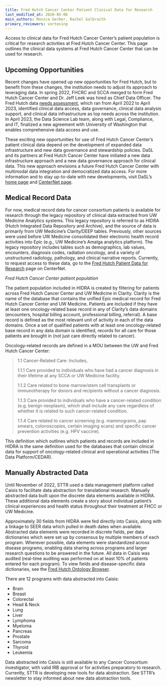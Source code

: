 ```yaml
---
title: Fred Hutch Cancer Center Patient Clinical Data for Research
last_modified_at: 2020-05-06
main_authors: Monica Gerber, Rachel Galbraith
primary_reviewers: vortexing
---
```


Access to clinical data for Fred Hutch Cancer Center’s patient population is
critical for research activities at Fred Hutch Cancer Center. This page outlines the clinical data
systems at Fred Hutch Cancer Center that can be used for research. 

## Upcoming Opportunities

Recent changes have opened up new opportunities for Fred Hutch, but to benefit
from these changes, the institution needs to adjust its approach to leveraging
data. In spring 2022, FHCRC and SCCA merged to form Fred Hutch Cancer Center and
Dr. Jeff Leek was hired as Chief Data Officer. The Fred Hutch data [needs
assessment](https://hutchdatascience.org/news/NeedsAssessmentv1/), which ran
from April 2022 to April 2023, identified clinical data access, data governance,
clinical data analysis support, and clinical data infrastructure as top needs
across the institution. In April 2023, the Data Science Lab team, along with
Legal, Compliance, and IT, finalized a new agreement with University of
Washington that enables comprehensive data access and use. 

These exciting new opportunities for use of Fred Hutch Cancer Center’s patient clinical data depend
on the development of expanded data infrastructure and new data governance and
stewardship policies. DaSL and its partners at Fred Hutch Cancer Center have initiated a new data
infrastructure approach and a new data governance approach for clinical data.
This new approach envisions a future Fred Hutch Cancer Center with multimodal data integration and
democratized data access. For more information and to stay up-to-date with new
developments, visit DaSL’s [home page](https://hutchdatascience.org) and [CenterNet page](https://centernet.fredhutch.org/u/data-science-lab.html). 

## Medical Record Data

For now, medical record data for cancer consortium patients is available for
research through the legacy repository of clinical data extracted from UW
Medicine Analytics systems. This legacy repository is referred to as HIDRA
(Hutch Integrated Data Repository and Archive), and the source of data is
primarily from UW Medicine’s Clarity/DEEP tables. Previously, other sources were
used before UW Medicine consolidated their electronic health record activities
into Epic (e.g., UW Medicine’s Amalga analytics platform). The legacy repository
includes tables such as demographics, lab values, encounters, diagnosis codes,
radiation oncology, and a variety of unstructured radiology, pathology, and
clinical narrative reports.  Currently, to request access to these data, go to
the [Fred Hutch Patient Data for Research](https://centernet.fredhutch.org/u/data-science-lab/patient-data.html) page on CenterNet.

*Fred Hutch Cancer Center patient population*

The patient population included in HIDRA is created by filtering for patients
across Fred Hutch Cancer Center and UW Medicine in Clarity. Clarity is the name of the database that
contains the unified Epic medical record for Fred Hutch Cancer Center and UW Medicine. Patients are
included if they have at least one oncology-related base record in any of
Clarity’s data domains (encounters, hospital billing account, professional
billing, referral). A base record is defined as the most relevant unit of
activity in each of the data domains. Once a set of qualified patients with at
least one oncology-related base record in any data domain is identified, records
for all care for those patients are brought in (not just care directly related
to cancer).

Oncology-related records are defined in a MOU between the UW and Fred Hutch Cancer Center:

>1.1 Cancer-Related Care: Includes,
>
>1.1.1 Care provided to individuals who have had a cancer diagnosis in their lifetime at any SCCA or UW Medicine facility.
>
>1.1.2 Care related to bone marrow/stem cell transplants or immunotherapy for donors and recipients without a cancer diagnosis.
>
>1.1.3 Care provided to individuals who have a cancer-related condition (e.g. benign neoplasm), which shall include any care regardless of whether it is related to such cancer-related condition.
>
>1.1.4 Care related to cancer screening (e.g. mammograms, pap smears, colonoscopies, certain imaging scans) and specific cancer prevention activities (e.g. HPV vaccine).

This definition which outlines which patients and records are included in HIDRA is the same definition used for the databases that contain clinical data for support of oncology-related clinical and operational activities (The Data Platform/CEDAR).

## Manually Abstracted Data

Until November of 2022, STTR used a data management platform called Caisis to
facilitate data abstraction for translational research. Manually abstracted data
built upon the discrete data elements available in HIDRA. These additional data
elements create a story about individual patient’s clinical experiences and
health status throughout their treatment at FHCC or UW Medicine.

Approximately 30 fields from HIDRA were fed directly into Caisis, along with a
linkage to SEER data which pulled in death dates when available. Abstracted data
elements were recorded in discrete fields, per data dictionaries which were set
up by consensus by multiple members of each program. Wherever possible, data
elements were standardized across disease programs, enabling data sharing across
programs and larger research questions to be answered in the future. All data in
Caisis was audited (real-time auditing was performed on at least 10% of patients
entered for each program). To view fields and disease-specific data
dictionaries, see the [Fred Hutch Ontology
Browser](https://ontology.fredhutch.org).

There are 12 programs with data abstracted into Caisis:

- Brain
- Breast
- Colorectal
- Head & Neck
- Lung
- Liver
- Lymphoma
- Myeloma
- Pancreas
- Prostate
- Sarcoma
- Thyroid
- Leukemia

Data abstracted into Caisis is still available to any Cancer Consortium
investigator, with valid IRB approval or for activities preparatory to research.
Currently, STTR is developing new tools for data abstraction. See STTR’s
newsletter to stay informed about new data abstraction tools.
